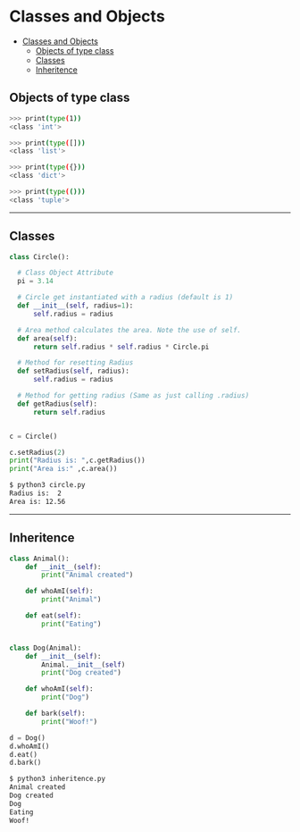 # Classes and Objects

- [Classes and Objects](#classes-and-objects)
  - [Objects of type class](#objects-of-type-class)
  - [Classes](#classes)
  - [Inheritence](#inheritence)

## Objects of type class

```bash
>>> print(type(1))
<class 'int'>

>>> print(type([]))
<class 'list'>

>>> print(type({}))
<class 'dict'>

>>> print(type(()))
<class 'tuple'>
```

---

## Classes

```python
class Circle():

  # Class Object Attribute
  pi = 3.14

  # Circle get instantiated with a radius (default is 1)
  def __init__(self, radius=1):
      self.radius = radius

  # Area method calculates the area. Note the use of self.
  def area(self):
      return self.radius * self.radius * Circle.pi

  # Method for resetting Radius
  def setRadius(self, radius):
      self.radius = radius

  # Method for getting radius (Same as just calling .radius)
  def getRadius(self):
      return self.radius


c = Circle()

c.setRadius(2)
print("Radius is: ",c.getRadius())
print("Area is:" ,c.area())
```

```bash
$ python3 circle.py   
Radius is:  2
Area is: 12.56
```

---

## Inheritence

```python
class Animal():
    def __init__(self):
        print("Animal created")

    def whoAmI(self):
        print("Animal")

    def eat(self):
        print("Eating")


class Dog(Animal):
    def __init__(self):
        Animal.__init__(self)
        print("Dog created")

    def whoAmI(self):
        print("Dog")

    def bark(self):
        print("Woof!")

d = Dog()
d.whoAmI()
d.eat()
d.bark()
```

```bash
$ python3 inheritence.py 
Animal created
Dog created
Dog
Eating
Woof!
```
